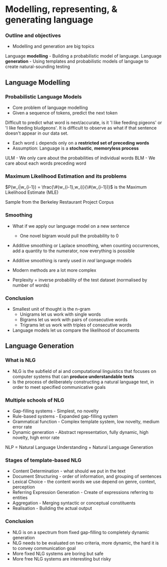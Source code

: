 # Modelling, representing, & generating language

### Outline and objectives
- Modelling and generation are big topics

Language **modelling** - Building a probabilistic model of language. 
Language **generation** - Using templates and probabilistic models of language to create natural-sounding testing
## Language Modelling
### Probabilistic Language Models
- Core problem of language modelling
- Given a sequence of tokens, predict the next token

Difficult to predict what word is next/accurate, is it 'I like feeding pigeons' or 'I like feeding bludgeons'. It is difficult to observe as what if that sentence doesn't appear in our data set.

- Each word `i` depends only on a **restricted set of preceding words**
- Assumption: Language is a **stochastic**, **memoryless process**


ULM - We only care about the probabilities of individual words
BLM - We care about each words preceding word

### Maximum Likelihood Estimation and its problems
$P(w_i|w_{i-1}) = \frac{\#(w_{i-1},w_i)}{\#(w_{i-1})}$ is the Maximum Likelihood Estimate (MLE)

Sample from the Berkeley Restaurant Project Corpus

### Smoothing
- What if we apply our language model on a new sentence
	- One novel bigram would pull the probability to 0

- Additive smoothing or Laplace smoothing, when counting occurrences, add a quantity to the numerator, now everything is possible
- Additive smoothing is rarely used in *real* language models
- Modern methods are a lot more complex

- Perplexity = inverse probability of the test dataset (normalised by number of words)

### Conclusion
- Smallest unit of thought is the n-gram
	- Unigrams let us work with single words
	- Bigrams let us work with pairs of consecutive words
	- Trigrams let us work with triples of consecutive words
- Language models let us compare the likelihood of documents

## Language Generation
### What is NLG
- NLG is the subfield of ai and computational linguistics that focuses on computer systems that can **produce understandable texts**
- Is the process of deliberately constructing a natural language text, in order to meet specified communicative goals

### Multiple schools of NLG
- Gap-filling systems - Simplest, no novelty
- Rule-based systems - Expanded gap-filling system
- Grammatical function - Complex template system, low novelty, medium error rate
- Dynamic generation - Abstract representation, fully dynamic, high novelty, high error rate

NLP = Natural Language Understanding + Natural Language Generation

### Stages of template-based NLG
- Content Determination - what should we put in the text
- Document Structuring - order of information, and grouping of sentences
- Lexical Choice - the content words we use depend on genre, context, perception
- Referring Expression Generation - Create of expressions referring to entities
- Aggregation - Merging syntactic or conceptual constituents
- Realisation - Building the actual output

### Conclusion
- NLG is on a spectrum from fixed gap-filling to completely dynamic generation
- NLG needs to be evaluated on two criteria, more dynamic, the hard it is to convey communication goal
- More fixed NLG systems are boring but safe
- More free NLG systems are interesting but risky